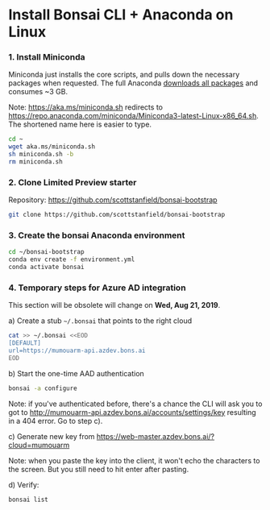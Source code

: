 # Install Bonsai CLI + Anaconda on Linux

### 1. Install Miniconda 

Miniconda just installs the core scripts, and pulls down the necessary
packages when requested. The full Anaconda [downloads all packages][1] and
consumes ~3 GB.

Note: https://aka.ms/miniconda.sh redirects to
https://repo.anaconda.com/miniconda/Miniconda3-latest-Linux-x86_64.sh.
The shortened name here is easier to type.

```bash
cd ~
wget aka.ms/miniconda.sh
sh miniconda.sh -b
rm miniconda.sh
```

### 2. Clone Limited Preview starter 

Repository: https://github.com/scottstanfield/bonsai-bootstrap

```bash
git clone https://github.com/scottstanfield/bonsai-bootstrap
```

### 3. Create the bonsai Anaconda environment

```bash
cd ~/bonsai-bootstrap
conda env create -f environment.yml
conda activate bonsai
```

### 4. Temporary steps for Azure AD integration

This section will be obsolete will change on **Wed, Aug 21, 2019**.

a) Create a stub `~/.bonsai` that points to the right cloud

```bash
cat >> ~/.bonsai <<EOD
[DEFAULT]
url=https://mumouarm-api.azdev.bons.ai
EOD
```

b) Start the one-time AAD authentication

```bash
bonsai -a configure
```

Note: if you've authenticated before, there's a chance the CLI will ask
you to got to http://mumouarm-api.azdev.bons.ai/accounts/settings/key
resulting in a 404 error. Go to step c).

c) Generate new key from https://web-master.azdev.bons.ai/?cloud=mumouarm

Note: when you paste the key into the client, it won't echo the
characters to the screen. But you still need to hit enter after pasting.

d) Verify:

```bash
bonsai list
```


[1]: http://deeplearning.lipingyang.org/2018/12/23/anaconda-vs-miniconda-vs-virtualenv/
